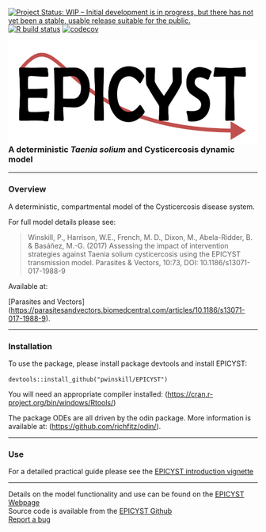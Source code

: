 
<!-- badges: start -->

[![Project Status: WIP – Initial development is in progress, but there
has not yet been a stable, usable release suitable for the
public.](https://www.repostatus.org/badges/latest/wip.svg)](https://www.repostatus.org/#wip)
[![R build
status](https://github.com/pwinskill/EPICYST/workflows/R-CMD-check/badge.svg)](https://github.com/pwinskill/EPICYST/actions)
[![codecov](https://codecov.io/gh/pwinskill/EPICYST/branch/master/graph/badge.svg)](https://codecov.io/gh/pwinskill/EPICYST)
<!-- badges: end -->

<img src='man/figures/logo.png' align="right" height="211" />

<br />

### A deterministic *Taenia solium* and Cysticercosis dynamic model

-----

### Overview

A deterministic, compartmental model of the Cysticercosis disease
system.

For full model details please see:

> Winskill, P., Harrison, W.E., French, M. D., Dixon, M., Abela-Ridder,
> B. & Basáñez, M.-G. (2017) Assessing the impact of intervention
> strategies against Taenia solium cysticercosis using the EPICYST
> transmission model. Parasites & Vectors, 10:73, DOI:
> 10.1186/s13071-017-1988-9

Available at:

\[Parasites and Vectors\]
(<https://parasitesandvectors.biomedcentral.com/articles/10.1186/s13071-017-1988-9>).

-----

### Installation

To use the package, please install package devtools and install EPICYST:

`devtools::install_github("pwinskill/EPICYST")`

You will need an appropriate compiler installed:
(<https://cran.r-project.org/bin/windows/Rtools/>)

The package ODEs are all driven by the odin package. More information is
available at: (<https://github.com/richfitz/odin/>).

-----

### Use

For a detailed practical guide please see the [EPICYST introduction
vignette](https://pwinskill.github.io/EPICYST/articles)

-----

Details on the model functionality and use can be found on the [EPICYST
Webpage](https://pwinskill.github.io/EPICYST/)  
Source code is available from the [EPICYST
Github](https://github.com/pwinskill/EPICYST/)  
[Report a bug](https://github.com/pwinskill/EPICYST/issues)
